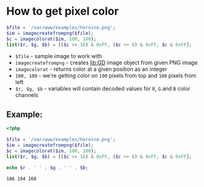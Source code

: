 # How to get pixel color

```php
$file = '/var/www/examples/heroine.png';
$im = imagecreatefrompng($file);
$c = imagecolorat($im, 100, 100);
list($r, $g, $b) = [($c >> 16) & 0xFF, ($c >> 8) & 0xFF, $c & 0xFF];
```

- `$file` - sample image to work with
- `imagecreatefrompng` - creates [lib:GD](https://onelinerhub.com/php-gd/how-to-install-gd-for-php-on-ubuntu-ubuntuversion) image object from given PNG image
- `imagecolorat` - returns color at a given position as an integer
- `100, 100` - we're getting color on `100` pixels from top and `100` pixels from left
- `$r, $g, $b` - variables will contain decoded values for `R`, `G` and `B` color channels

## Example: 
```php
<?php

$file = '/var/www/examples/heroine.png';
$im = imagecreatefrompng($file);
$c = imagecolorat($im, 100, 100);
list($r, $g, $b) = [($c >> 16) & 0xFF, ($c >> 8) & 0xFF, $c & 0xFF];

echo $r . ' ' . $g . ' ' . $b;
```
```
186 194 168
```

